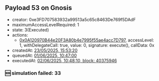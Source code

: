 ## Payload 53 on Gnosis

- creator: 0xe3FD707583932a99513a5c65c8463De769f5DAdF
- maximumAccessLevelRequired: 1
- state: 3(Executed)
- actions:
  - [0x0A120970B44e20F3A80b4e7995f55ae4acc7D797](https://gnosisscan.io/tx/0x0A120970B44e20F3A80b4e7995f55ae4acc7D797), accessLevel: 1, withDelegateCall: true, value: 0, signature: execute(), callData: 0x
- createdAt: [23/05/2025, 15:53:20](https://gnosisscan.io/tx/0xc489b81d3056fdbd26139e05f698910bf8bd121be4c9ba84a2d9f3c5d06dd699)
- queuedAt: [01/06/2025, 10:47:00](https://gnosisscan.io/tx/0x5723a4133228b10b08cb0da93d9cedd3e92576180bb3b462b8670f3d3c4e9075)
- executedAt: [02/06/2025, 10:48:10, block: 40375946](https://gnosisscan.io/tx/0x0006b1f36a4f58d6bd258e52a47896879c028fc69739398a0b096468735face1)

### :sos: simulation failed: 33
